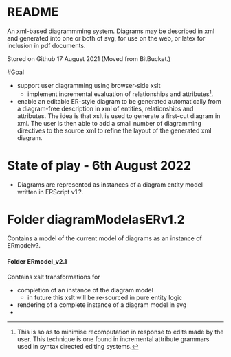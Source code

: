 # README #

An xml-based diagrammming system. Diagrams may be described in xml and generated into one or both of svg, for use on the web, or latex for inclusion in pdf documents. 

Stored on Github 17 August 2021 (Moved from BitBucket.)

#Goal
* support user diagramming using browser-side xslt
	* implement incremental evaluation of relationships and attributes[^1]. 
* enable an editable ER-style diagram to be generated automatically from a diagram-free description in xml of entities, relationships and attributes.
The idea is that xslt is used to generate a first-cut diagram in xml. The user is then able to add 
a small number of diagramming directives to the source xml to refine the layout of the generated xml diagram.
 
# State of play - 6th August 2022
* Diagrams are represented as instances of a diagram entity model written in ERScript v1.?. 

# Folder diagramModelasERv1.2
Contains a model of the current model of diagrams as an instance of ERmodelv?.

#### Folder ERmodel_v2.1 
Contains xslt transformations for
* completion of an instance of the diagram model
  * in future this xslt will be re-sourced in pure entity logic
* rendering of a complete instance of a diagram model in svg 
* 
[^1]: This is so as to minimise recomputation in response to edits made by the user. This technique is one found in incremental attribute grammars used in syntax directed editing systems. 
